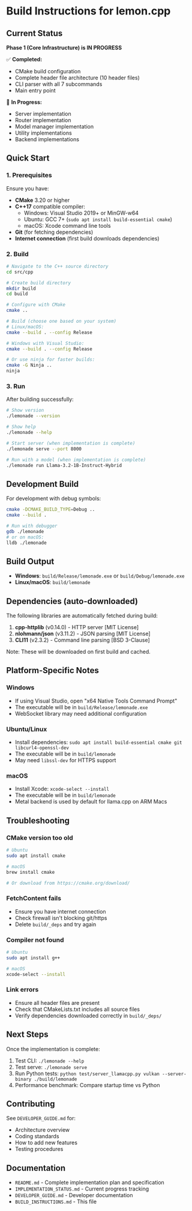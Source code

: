 # Build Instructions for lemon.cpp

## Current Status

**Phase 1 (Core Infrastructure) is IN PROGRESS**

✅ **Completed:**
- CMake build configuration
- Complete header file architecture (10 header files)
- CLI parser with all 7 subcommands
- Main entry point

🚧 **In Progress:**
- Server implementation
- Router implementation
- Model manager implementation
- Utility implementations
- Backend implementations

## Quick Start

### 1. Prerequisites

Ensure you have:
- **CMake** 3.20 or higher
- **C++17** compatible compiler:
  - Windows: Visual Studio 2019+ or MinGW-w64
  - Ubuntu: GCC 7+ (`sudo apt install build-essential cmake`)
  - macOS: Xcode command line tools
- **Git** (for fetching dependencies)
- **Internet connection** (first build downloads dependencies)

### 2. Build

```bash
# Navigate to the C++ source directory
cd src/cpp

# Create build directory
mkdir build
cd build

# Configure with CMake
cmake ..

# Build (choose one based on your system)
# Linux/macOS:
cmake --build . --config Release

# Windows with Visual Studio:
cmake --build . --config Release

# Or use ninja for faster builds:
cmake -G Ninja ..
ninja
```

### 3. Run

After building successfully:

```bash
# Show version
./lemonade --version

# Show help
./lemonade --help

# Start server (when implementation is complete)
./lemonade serve --port 8000

# Run with a model (when implementation is complete)
./lemonade run Llama-3.2-1B-Instruct-Hybrid
```

## Development Build

For development with debug symbols:

```bash
cmake -DCMAKE_BUILD_TYPE=Debug ..
cmake --build .

# Run with debugger
gdb ./lemonade
# or on macOS:
lldb ./lemonade
```

## Build Output

- **Windows**: `build/Release/lemonade.exe` or `build/Debug/lemonade.exe`
- **Linux/macOS**: `build/lemonade`

## Dependencies (auto-downloaded)

The following libraries are automatically fetched during build:

1. **cpp-httplib** (v0.14.0) - HTTP server [MIT License]
2. **nlohmann/json** (v3.11.2) - JSON parsing [MIT License]
3. **CLI11** (v2.3.2) - Command line parsing [BSD 3-Clause]

Note: These will be downloaded on first build and cached.

## Platform-Specific Notes

### Windows

- If using Visual Studio, open "x64 Native Tools Command Prompt"
- The executable will be in `build/Release/lemonade.exe`
- WebSocket library may need additional configuration

### Ubuntu/Linux

- Install dependencies: `sudo apt install build-essential cmake git libcurl4-openssl-dev`
- The executable will be in `build/lemonade`
- May need `libssl-dev` for HTTPS support

### macOS

- Install Xcode: `xcode-select --install`
- The executable will be in `build/lemonade`
- Metal backend is used by default for llama.cpp on ARM Macs

## Troubleshooting

### CMake version too old
```bash
# Ubuntu
sudo apt install cmake

# macOS
brew install cmake

# Or download from https://cmake.org/download/
```

### FetchContent fails
- Ensure you have internet connection
- Check firewall isn't blocking git/https
- Delete `build/_deps` and try again

### Compiler not found
```bash
# Ubuntu
sudo apt install g++

# macOS
xcode-select --install
```

### Link errors
- Ensure all header files are present
- Check that CMakeLists.txt includes all source files
- Verify dependencies downloaded correctly in `build/_deps/`

## Next Steps

Once the implementation is complete:

1. Test CLI: `./lemonade --help`
2. Test serve: `./lemonade serve`
3. Run Python tests: `python test/server_llamacpp.py vulkan --server-binary ./build/lemonade`
4. Performance benchmark: Compare startup time vs Python

## Contributing

See `DEVELOPER_GUIDE.md` for:
- Architecture overview
- Coding standards
- How to add new features
- Testing procedures

## Documentation

- `README.md` - Complete implementation plan and specification
- `IMPLEMENTATION_STATUS.md` - Current progress tracking
- `DEVELOPER_GUIDE.md` - Developer documentation
- `BUILD_INSTRUCTIONS.md` - This file

